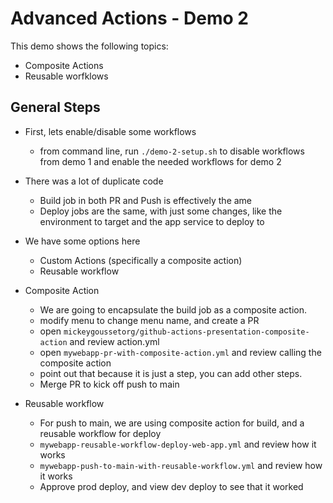 # Advanced Actions - Demo 2

This demo shows the following topics:

- Composite Actions
- Reusable worfklows


## General Steps

- First, lets enable/disable some workflows
  - from command line, run `./demo-2-setup.sh` to disable workflows from demo 1 and enable the needed workflows for demo 2
- There was a lot of duplicate code
  - Build job in both PR and Push is effectively the ame
  - Deploy jobs are the same, with just some changes, like the environment to target and the app service to deploy to
- We have some options here
  - Custom Actions (specifically a composite action)
  - Reusable workflow

- Composite Action
  - We are going to encapsulate the build job as a composite action. 
  - modify menu to change menu name, and create a PR
  - open `mickeygoussetorg/github-actions-presentation-composite-action` and review action.yml
  - open `mywebapp-pr-with-composite-action.yml` and review calling the composite action
  - point out that because it is just a step, you can add other steps.
  - Merge PR to kick off push to main

- Reusable workflow
  - For push to main, we are using composite action for build, and a reusable workflow for deploy
  - `mywebapp-reusable-workflow-deploy-web-app.yml` and review how it works
  - `mywebapp-push-to-main-with-reusable-workflow.yml` and review how it works
  - Approve prod deploy, and view dev deploy to see that it worked
  